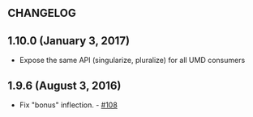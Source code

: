 CHANGELOG
--------

## 1.10.0 (January 3, 2017)

- Expose the same API (singularize, pluralize) for all UMD consumers

## 1.9.6 (August 3, 2016)

- Fix "bonus" inflection. - [#108](https://github.com/stefanpenner/ember-inflector/pull/108)
